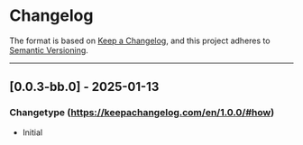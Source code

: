 # Changelog

The format is based on [Keep a Changelog](https://keepachangelog.com/en/1.0.0/), and this project adheres to [Semantic Versioning](https://semver.org/spec/v2.0.0.html).

---

## [0.0.3-bb.0] - 2025-01-13

### Changetype (<https://keepachangelog.com/en/1.0.0/#how>)

- Initial
